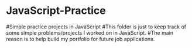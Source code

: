 # JavaScript-Practice
#Simple practice projects in JavaScript
#This folder is just to keep track of some simple problems/projects I worked on in JavaScript.
#The main reason is to help build my portfolio for future job applications.
